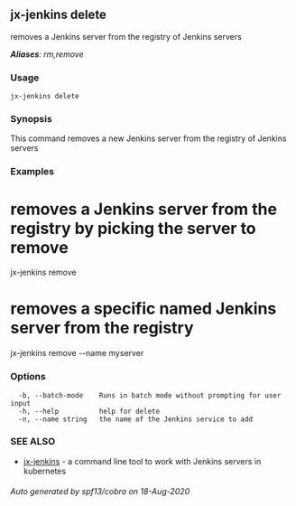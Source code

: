 ## jx-jenkins delete

removes a Jenkins server from the registry of Jenkins servers

***Aliases**: rm,remove*

### Usage

```
jx-jenkins delete
```

### Synopsis

This command removes a new Jenkins server from the registry of Jenkins servers

### Examples

  # removes a Jenkins server from the registry by picking the server to remove
  jx-jenkins remove
  
  # removes a specific named Jenkins server from the registry
  jx-jenkins remove --name myserver

### Options

```
  -b, --batch-mode    Runs in batch mode without prompting for user input
  -h, --help          help for delete
  -n, --name string   the name of the Jenkins service to add
```

### SEE ALSO

* [jx-jenkins](jx-jenkins.md)	 - a command line tool to work with Jenkins servers in kubernetes

###### Auto generated by spf13/cobra on 18-Aug-2020
